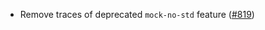 - Remove traces of deprecated `mock-no-std` feature
  ([#819](https://github.com/cosmos/ibc-rs/issues/821))
